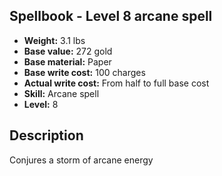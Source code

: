 ## Spellbook - Level 8 arcane spell

- **Weight:** 3.1 lbs
- **Base value:** 272 gold
- **Base material:** Paper
- **Base write cost:** 100 charges
- **Actual write cost:** From half to full base cost
- **Skill:** Arcane spell
- **Level:** 8

## Description

Conjures a storm of arcane energy
